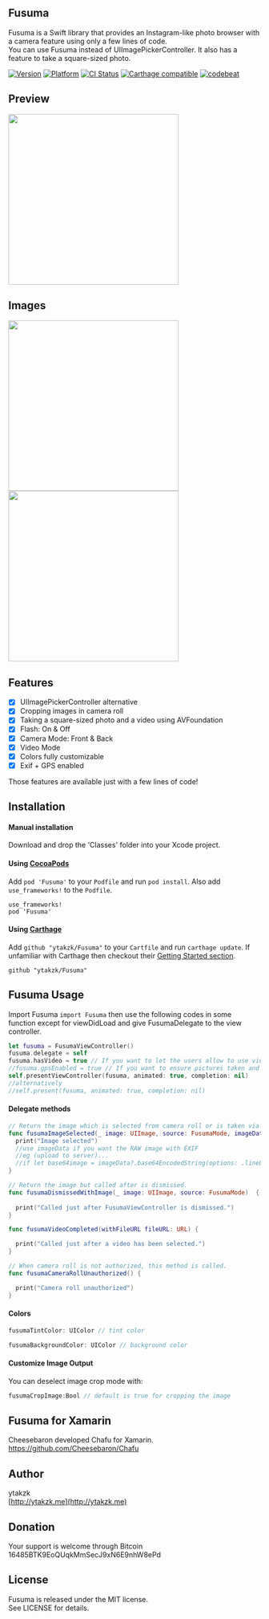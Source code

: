## Fusuma

Fusuma is a Swift library that provides an Instagram-like photo browser with a camera feature using only a few lines of code.  
You can use Fusuma instead of UIImagePickerController. It also has a feature to take a square-sized photo.

[![Version](https://img.shields.io/cocoapods/v/Fusuma.svg?style=flat)](http://cocoapods.org/pods/Fusuma)
[![Platform](https://img.shields.io/cocoapods/p/Fusuma.svg?style=flat)](http://cocoapods.org/pods/Fusuma)
[![CI Status](http://img.shields.io/travis/ytakzk/Fusuma.svg?style=flat)](https://travis-ci.org/ytakzk/Fusuma)
[![Carthage compatible](https://img.shields.io/badge/Carthage-compatible-4BC51D.svg?style=flat)](https://github.com/Carthage/Carthage)
[![codebeat](https://codebeat.co/badges/287ff7b1-4cda-4384-8780-88e1dbff95cd)](https://codebeat.co/projects/github-com-ytakzk-fusuma)

## Preview
<img src="https://raw.githubusercontent.com/wiki/ytakzk/Fusuma/images/fusuma.gif" width="340px">

## Images
<img src="https://raw.githubusercontent.com/wiki/ytakzk/Fusuma/images/shot1.jpg" width="340px">
<img src="https://raw.githubusercontent.com/wiki/ytakzk/Fusuma/images/shot2.jpg" width="340px">

## Features
- [x] UIImagePickerController alternative
- [x] Cropping images in camera roll
- [x] Taking a square-sized photo and a video using AVFoundation
- [x] Flash: On & Off 
- [x] Camera Mode: Front & Back 
- [x] Video Mode
- [x] Colors fully customizable
- [x] Exif + GPS enabled

Those features are available just with a few lines of code!

## Installation

#### Manual installation

Download and drop the 'Classes' folder into your Xcode project.  

#### Using [CocoaPods](http://cocoapods.org/)

Add `pod 'Fusuma'` to your `Podfile` and run `pod install`. Also add `use_frameworks!` to the `Podfile`.

```
use_frameworks!
pod 'Fusuma'
```

#### Using [Carthage](https://github.com/Carthage/Carthage)

Add `github "ytakzk/Fusuma"` to your `Cartfile` and run `carthage update`. If unfamiliar with Carthage then checkout their [Getting Started section](https://github.com/Carthage/Carthage#getting-started).

```
github "ytakzk/Fusuma"
```

## Fusuma Usage
Import Fusuma ```import Fusuma``` then use the following codes in some function except for viewDidLoad and give FusumaDelegate to the view controller.  

```Swift
let fusuma = FusumaViewController()
fusuma.delegate = self
fusuma.hasVideo = true // If you want to let the users allow to use video.
//fusuma.gpsEnabled = true // If you want to ensure pictures taken and retrieved are GeoTagged/contain Exif, dont forget to add capability values to Info.plist
self.presentViewController(fusuma, animated: true, completion: nil)
//alternatively
//self.present(fusuma, animated: true, completion: nil)
```

#### Delegate methods

```Swift
// Return the image which is selected from camera roll or is taken via the camera.
func fusumaImageSelected(_ image: UIImage, source: FusumaMode, imageData: Data?) {
  print("Image selected")
  //use imageData if you want the RAW image with EXIF
  //eg (upload to server)...
  //if let base64image = imageData?.base64EncodedString(options: .lineLength64Characters) { ... }
}

// Return the image but called after is dismissed.
func fusumaDismissedWithImage(_ image: UIImage, source: FusumaMode)  {
        
  print("Called just after FusumaViewController is dismissed.")
}

func fusumaVideoCompleted(withFileURL fileURL: URL) {

  print("Called just after a video has been selected.")
}

// When camera roll is not authorized, this method is called.
func fusumaCameraRollUnauthorized() {

  print("Camera roll unauthorized")
}
```

#### Colors

```Swift
fusumaTintColor: UIColor // tint color

fusumaBackgroundColor: UIColor // background color
```

#### Customize Image Output 
You can deselect image crop mode with: 

```Swift
fusumaCropImage:Bool // default is true for cropping the image 
```

## Fusuma for Xamarin
Cheesebaron developed Chafu for Xamarin.  
https://github.com/Cheesebaron/Chafu

## Author
ytakzk  
 [http://ytakzk.me](http://ytakzk.me)
 
## Donation
Your support is welcome through Bitcoin 16485BTK9EoQUqkMmSecJ9xN6E9nhW8ePd
 
## License
Fusuma is released under the MIT license.  
See LICENSE for details.
